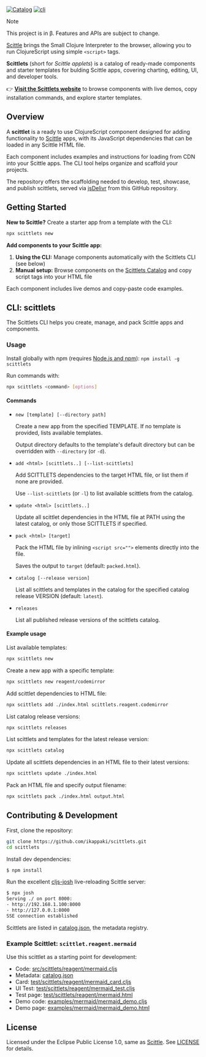 [![Catalog](https://img.shields.io/github/v/release/ikappaki/scittlets)](https://ikappaki.github.io/scittlets/) [![cli](https://img.shields.io/npm/v/scittlets.svg)](https://www.npmjs.com/package/scittlets)

> [!NOTE]
> This project is in β.
> Features and APIs are subject to change.

[Scittle](https://babashka.org/scittle/) brings the Small Clojure Interpreter to the browser, allowing you to run ClojureScript using simple `<script>` tags.

**Scittlets** (short for *Scittle applets*) is a catalog of ready-made components and starter templates for bulding Scittle apps, covering charting, editing, UI, and developer tools.

👉 **[Visit the Scittlets website](https://ikappaki.github.io/scittlets/)** to browse components with live demos, copy installation commands, and explore starter templates.

## Overview

A **scittlet** is a ready to use ClojureScript component designed for adding functionality to [Scittle](https://babashka.org/scittle/) apps, with its JavaScript dependencies that can be loaded in any Scittle HTML file.

Each component includes examples and instructions for loading from CDN into your Scittle apps. The CLI tool helps organize and scaffold your projects.

The repository offers the scaffolding needed to develop, test, showcase, and publish scittlets, served via [jsDelivr](https://www.jsdelivr.com/) from this GitHub repository.

## Getting Started

**New to Scittle?** Create a starter app from a template with the CLI:
```bash
npx scittlets new
```

**Add components to your Scittle app:**
1. **Using the CLI:** Manage components automatically with the Scittlets CLI (see below)
2. **Manual setup:** Browse components on the [Scittlets Catalog](https://ikappaki.github.io/scittlets/scittlets.html) and copy script tags into your HTML file

Each component includes live demos and copy-paste code examples.

## CLI: scittlets

The Scittlets CLI helps you create, manage, and pack Scittle apps and components.

### Usage

Install globally with npm (requires [Node.js and npm](https://nodejs.org/)): `npm install -g scittlets`

Run commands with:
``` bash
npx scittlets <command> [options]
```

#### Commands
- `new [template] [--directory path]`

  Create a new app from the specified TEMPLATE. If no template is provided, lists available templates.

  Output directory defaults to the template's default directory but can be overridden with `--directory` (or `-d`).

- `add <html> [scittlets..] [--list-scittlets]`

  Add SCITTLETS dependencies to the target HTML file, or list them if none are provided.

  Use `--list-scittlets` (or `-l`) to list available scittlets from the catalog.

- `update <html> [scittlets..]`

  Update all scittlet dependencies in the HTML file at PATH using the latest catalog, or only those SCITTLETS if specified.

- `pack <html> [target]`

  Pack the HTML file by inlining `<script src="">` elements directly into the file.

  Saves the output to `target` (default: `packed.html`).

- `catalog [--release version]`

  List all scittlets and templates in the catalog for the specified catalog release VERSION (default: `latest`).

- `releases`

  List all published release versions of the scittlets catalog.

#### Example usage
List available templates:
```bash
npx scittlets new
```

Create a new app with a specific template:

```bash
npx scittlets new reagent/codemirror
```

Add scittlet dependencies to HTML file:

```bash
npx scittlets add ./index.html scittlets.reagent.codemirror

```

List catalog release versions:

```bash
npx scittlets releases
```

List scittlets and templates for the latest release version:
```bash
npx scittlets catalog
```

Update all scittlets dependencies in an HTML file to their latest versions:

```bash
npx scittlets update ./index.html
```

Pack an HTML file and specify output filename:
```bash
npx scittlets pack ./index.html output.html
```

## Contributing & Development

First, clone the repository:

```bash
git clone https://github.com/ikappaki/scittlets.git
cd scittlets
```

Install dev dependencies:
```bash
$ npm install
```

Run the excellent [cljs-josh](https://github.com/chr15m/cljs-josh) live-reloading Scittle server:
```bash
$ npx josh
Serving ./ on port 8000:
- http://192.168.1.100:8000
- http://127.0.0.1:8000
SSE connection established
```

Scittlets are listed in [catalog.json](catalog.json), the metadata registry.

### Example Scittlet: `scittlet.reagent.mermaid`

Use this scittlet as a starting point for development:
* Code: [src/scittlets/reagent/mermaid.cljs](src/scittlets/reagent/mermaid.cljs)
* Metadata: [catalog.json](catalog.json)
* Card: [test/scittlets/reagent/mermaid_card.cljs](test/scittlets/reagent/mermaid_card.cljs)
* UI Test: [test/scittlets/reagent/mermaid_test.cljs](test/scittlets/reagent/mermaid_test.cljs)
* Test page: [test/scittlets/reagent/mermaid.html](test/scittlets/reagent/mermaid.html)
* Demo code: [examples/mermaid/mermaid_demo.cljs](examples/mermaid/mermaid_demo.cljs)
* Demo page: [examples/mermaid/mermaid_demo.html](examples/mermaid/mermaid_demo.html)

## License

Licensed under the Eclipse Public License 1.0, same as [Scittle](https://github.com/babashka/scittle). See [LICENSE](LICENSE) for details.
